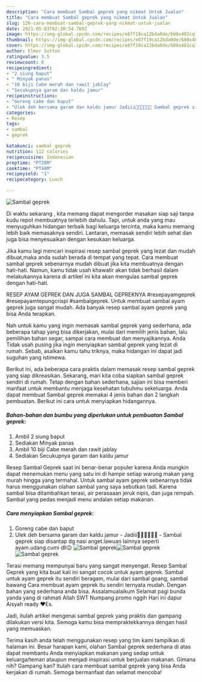 ```yaml
---
description: "Cara membuat Sambal geprek yang nikmat Untuk Jualan"
title: "Cara membuat Sambal geprek yang nikmat Untuk Jualan"
slug: 120-cara-membuat-sambal-geprek-yang-nikmat-untuk-jualan
date: 2021-05-03T02:30:54.768Z
image: https://img-global.cpcdn.com/recipes/e87f19ca12bda0de/680x482cq70/sambal-geprek-foto-resep-utama.jpg
thumbnail: https://img-global.cpcdn.com/recipes/e87f19ca12bda0de/680x482cq70/sambal-geprek-foto-resep-utama.jpg
cover: https://img-global.cpcdn.com/recipes/e87f19ca12bda0de/680x482cq70/sambal-geprek-foto-resep-utama.jpg
author: Elmer Sutton
ratingvalue: 3.5
reviewcount: 8
recipeingredient:
- "2 siung baput"
- " Minyak panas"
- "10 biji Cabe merah dan rawit jablay"
- "Secukupnya garam dan kaldu jamur"
recipeinstructions:
- "Goreng cabe dan baput"
- "Ulek deh bersama garam dan kaldu jamur Jadiii🤗🤗🤤🤤🤤🤤 Sambal geprek siap disantap dg nasi anget.lawuan lainnya seperti ayam.udang.cumi dll😉"
categories:
- Resep
tags:
- sambal
- geprek

katakunci: sambal geprek 
nutrition: 112 calories
recipecuisine: Indonesian
preptime: "PT28M"
cooktime: "PT48M"
recipeyield: "1"
recipecategory: Lunch

---
```



![Sambal geprek](https://img-global.cpcdn.com/recipes/e87f19ca12bda0de/680x482cq70/sambal-geprek-foto-resep-utama.jpg)

Di waktu  sekarang , kita memang dapat mengorder masakan siap saji tanpa kudu repot membuatnya terlebih dahulu. Tapi, untuk anda yang mau menyuguhkan hidangan terbaik bagi keluarga tercinta, maka kamu memang lebih baik memasaknya sendiri. Lantaran, memasak sendiri lebih sehat dan juga bisa menyesuaikan dengan kesukaan keluarga.

Jika kamu lagi mencari inspirasi resep sambal geprek yang lezat dan mudah dibuat,maka anda sudah berada di tempat yang tepat. Cara membuat sambal geprek  sebenarnya mudah dibuat jika kita membuatnya dengan hati-hati. Namun, kamu tidak usah khawatir akan tidak berhasil dalam melakukannya 
karena di artikel ini kita akan mengulas sambal geprek dengan hati-hati.  

RESEP AYAM GEPREK DAN JUGA SAMBAL GEPREKNYA #resepayamgeprek #resepayamtepungcrispi #sambalgeprek. Untuk membuat sambal ayam geprek juga sangat mudah. Ada banyak resep sambal ayam geprek yang bisa Anda terapkan.

Nah untuk kamu yang ingin memasak sambal geprek yang sederhana, ada beberapa tahap yang bisa dikerjakan, mulai dari memilih jenis bahan, lalu pemilihan bahan segar, sampai cara membuat dan menyajikannya. Anda Tidak usah pusing jika ingin menyiapkan sambal geprek yang lezat di rumah. Sebab, asalkan kamu  tahu triknya, maka hidangan ini dapat jadi suguhan yang istimewa.

Berikut ini, ada beberapa cara praktis  dalam memasak resep sambal geprek yang siap dikreasikan. Sekarang, mari kita coba siapkan sambal geprek sendiri di rumah. Tetap dengan bahan sederhana, sajian ini bisa memberi manfaat untuk membantu menjaga kesehatan tubuhmu sekeluarga. Anda dapat membuat Sambal geprek memakai 4 jenis bahan dan 2 langkah pembuatan. Berikut ini cara untuk menyiapkan hidangannya.

<!--inarticleads1-->

##### Bahan-bahan dan bumbu yang diperlukan untuk pembuatan Sambal geprek:

1. Ambil 2 siung baput
1. Sediakan  Minyak panas
1. Ambil 10 biji Cabe merah dan rawit jablay
1. Sediakan Secukupnya garam dan kaldu jamur


Resep Sambal Geprek saat ini benar-benar populer karena Anda mungkin dapat menemukan menu yang satu ini di hampir setiap warung makan yang murah hingga yang termahal. Untuk sambal ayam geprek sebenarnya tidak harus menggunakan olahan sambal yang saya sebutkan tadi. Karena sambal bisa ditambahkan terasi, air perasaaan jeruk nipis, dan juga rempah. Sambal yang pedas menjadi menu andalan setiap makanan. 

<!--inarticleads2-->

##### Cara menyiapkan Sambal geprek:

1. Goreng cabe dan baput
1. Ulek deh bersama garam dan kaldu jamur - Jadiii🤗🤗🤤🤤🤤🤤 - Sambal geprek siap disantap dg nasi anget.lawuan lainnya seperti ayam.udang.cumi dll😉
<img src="https://img-global.cpcdn.com/steps/4c8d50409e9b3ed5/160x128cq70/sambal-geprek-langkah-memasak-2-foto.jpg" alt="Sambal geprek"><img src="https://img-global.cpcdn.com/steps/ce62e39db18756ab/160x128cq70/sambal-geprek-langkah-memasak-2-foto.jpg" alt="Sambal geprek"><img src="https://img-global.cpcdn.com/steps/ccfb14a317b04810/160x128cq70/sambal-geprek-langkah-memasak-2-foto.jpg" alt="Sambal geprek">

Terasi memang mempunyai baru yang sangat menyengat. Resep Sambal Geprek yang kita buat kali ini sangat cocok untuk ayam geprek. Sambal untuk ayam geprek itu sendiri beragam, mulai dari sambal goang, sambal bawang Cara membuat ayam geprek itu sendiri ternyata mudah. Dengan bahan yang sederhana anda bisa. Assalamualaikum Selamat pagi bunda yanda yang di rahmati Allah SWT Numpang promo nggih Hari ini dapur Aisyah ready ❤️Es. 

Jadi, itulah artikel mengenai  sambal geprek  yang praktis dan gampang dilakukan versi kita. Semoga kamu bisa mempraktekkannya dengan hasil yang memuaskan. 

Terima kasih anda telah menggunakan resep yang tim kami tampilkan di halaman ini. Besar harapan kami, olahan  Sambal geprek sederhana di atas dapat membantu Anda menyiapkan makanan yang sedap untuk keluarga/teman ataupun menjadi inspirasi untuk berjualan makanan. Gimana nih? Gampang kan? Itulah cara membuat sambal geprek yang bisa Anda kerjakan di rumah. Semoga bermanfaat dan selamat mencoba!

